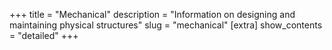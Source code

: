 +++
title = "Mechanical"
description = "Information on designing and maintaining physical structures"
slug = "mechanical"
[extra]
show_contents = "detailed"
+++